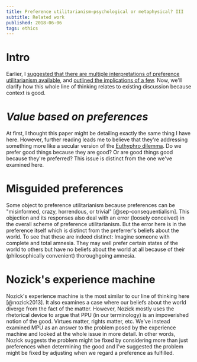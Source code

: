 ```yaml
---
title: Preference utilitarianism—psychological or metaphysical? III
subtitle: Related work
published: 2018-06-06
tags: ethics
---
```


# Intro

Earlier, I [suggested that there are multiple interpretations of preference utilitarianism available](/posts/preference-utilitarianism-psychological-metaphysical-i/), and [outlined the implications of a few](/posts/preference-utilitarianism-psychological-metaphysical-i/). Now, we'll clarify how this whole line of thinking relates to existing discussion because context is good.

# *Value based on preferences*

At first, I thought this paper might be detailing exactly the same thing I have here. However, further reading leads me to believe that they're addressing something more like a secular version of the [Euthyphro dilemma](https://en.wikipedia.org/wiki/Euthyphro_dilemma). Do we prefer good things because they are good? Or are good things good because they're preferred? This issue is distinct from the one we've examined here.

<!--more-->

# Misguided preferences

Some object to preference utilitarianism because preferences can be "misinformed, crazy, horrendous, or trivial" [@sep-consequentialism]. This objection and its responses also deal with an error (loosely conceived) in the overall scheme of preference utilitarianism. But the error here is in the preference itself which is distinct from the preferrer's beliefs about the world. To see that these are indeed distinct: Imagine someone with complete and total amnesia. They may well prefer certain states of the world to others but have no beliefs about the world at all because of their (philosophically convenient) thoroughgoing amnesia.

# Nozick's experience machine

Nozick's experience machine is the most similar to our line of thinking here [@nozick2013]. It also examines a case where our beliefs about the world diverge from the fact of the matter. However, Nozick mostly uses the rhetorical device to argue that PPU (in our terminology) is an impoverished notion of the good. Virtues matter, rights matter, etc. We've instead examined MPU as an answer to the problem posed by the experience machine and looked at the whole issue in more detail. In other words, Nozick suggests the problem might be fixed by considering more than just preferences when determining the good and I've suggested the problem might be fixed by adjusting when we regard a preference as fulfilled.

